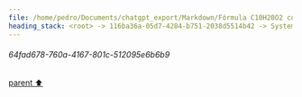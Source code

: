 ```yaml
---
file: /home/pedro/Documents/chatgpt_export/Markdown/Fórmula C10H20O2 com Subscritos.md
heading_stack: <root> -> 116ba36a-05d7-4284-b751-2038d5514b42 -> System -> 64fad678-760a-4167-801c-512095e6b6b9
---
```

###### 64fad678-760a-4167-801c-512095e6b6b9
[parent ⬆️](#116ba36a-05d7-4284-b751-2038d5514b42)
